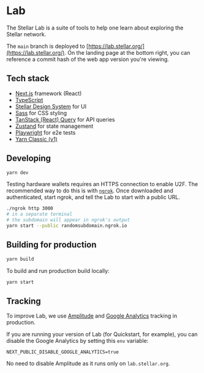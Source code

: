 # Lab

The Stellar Lab is a suite of tools to help one learn about exploring the
Stellar network.

The `main` branch is deployed to
[https://lab.stellar.org/](https://lab.stellar.org/). On the landing page at the
bottom right, you can reference a commit hash of the web app version you're
viewing.

## Tech stack

- [Next.js](https://nextjs.org/) framework (React)
- [TypeScript](https://www.typescriptlang.org/)
- [Stellar Design System](https://design-system.stellar.org/) for UI
- [Sass](https://sass-lang.com/) for CSS styling
- [TanStack (React) Query](https://tanstack.com/query/latest) for API queries
- [Zustand](https://docs.pmnd.rs/zustand/getting-started/introduction) for state
  management
- [Playwright](https://playwright.dev/) for e2e tests
- [Yarn Classic (v1)](https://classic.yarnpkg.com/lang/en/docs/install/)

## Developing

```sh
yarn dev
```

Testing hardware wallets requires an HTTPS connection to enable U2F. The
recommended way to do this is with [`ngrok`](https://ngrok.com/). Once
downloaded and authenticated, start ngrok, and tell the Lab to start with a
public URL.

```bash
./ngrok http 3000
# in a separate terminal
# the subdomain will appear in ngrok's output
yarn start --public randomsubdomain.ngrok.io
```

## Building for production

```sh
yarn build
```

To build and run production build locally:

```sh
yarn start
```

## Tracking

To improve Lab, we use [Amplitude](https://amplitude.com/) and [Google Analytics](https://developers.google.com/analytics) tracking in production.

If you are running your version of Lab (for Quickstart, for example), you can disable the Google Analytics by setting this `env` variable:

```
NEXT_PUBLIC_DISABLE_GOOGLE_ANALYTICS=true
```

No need to disable Amplitude as it runs only on `lab.stellar.org`.

